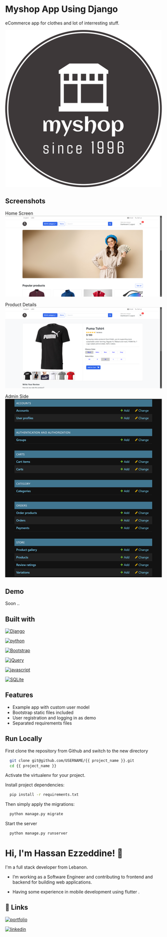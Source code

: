 
# Myshop App Using Django

eCommerce app for clothes and lot of interresting stuff.


![Logo](https://github.com/hassan-ezzeddine96/shop/blob/master/static/images/logo.png?raw=true)


## Screenshots

Home Screen
![Home](https://github.com/hassan-ezzeddine96/shop/blob/master/static/images/screen_shots/home.png?raw=true)

Product Details
![Product](https://github.com/hassan-ezzeddine96/shop/blob/master/static/images/screen_shots/product.png?raw=true)

Admin Side
![Admin](https://github.com/hassan-ezzeddine96/shop/blob/master/static/images/screen_shots/admin-side.png?raw=true)


## Demo

Soon ..


## Built with

[![Django](https://img.shields.io/badge/Django-092E20?style=for-the-badge&logo=django&logoColor=green)](https://www.djangoproject.com/)

[![python](https://img.shields.io/badge/python-3670A0?style=for-the-badge&logo=python&logoColor=ffdd54)](https://www.python.org/)

[![Bootstrap](https://img.shields.io/badge/Bootstrap-563D7C?style=for-the-badge&logo=bootstrap&logoColor=white)](https://getbootstrap.com/)

[![jQuery](https://img.shields.io/badge/jQuery-0769AD?style=for-the-badge&logo=jquery&logoColor=white)](https://jquery.com/)

[![javascript](https://shields.io/badge/JavaScript-F7DF1E?logo=JavaScript&logoColor=000&style=flat-square)](https://www.javascript.com/)

[![SQLite](https://img.shields.io/badge/SQLite-07405E?style=flat&compact=true&logo=sqlite&logoColor=white)](https://www.sqlite.org/)

## Features

- Example app with custom user model
- Bootstrap static files included
- User registration and logging in as demo
- Separated requirements files


## Run Locally

First clone the repository from Github and switch to the new directory

```bash
  git clone git@github.com/USERNAME/{{ project_name }}.git
  cd {{ project_name }}
```
Activate the virtualenv for your project.

Install project dependencies:

```bash
  pip install -r requirements.txt
```

Then simply apply the migrations:

```bash
  python manage.py migrate
```

Start the server

```bash
  python manage.py runserver
```


# Hi, I'm Hassan Ezzeddine! 👋



I'm a full stack developer from Lebanon.
- I’m working as a Software Engineer and contributing to frontend and backend for building web applications.

- Having some experience in mobile development using flutter .

 


## 🔗 Links
[![portfolio](https://img.shields.io/badge/my_portfolio-000?style=for-the-badge&logo=ko-fi&logoColor=white)](https://hassan-ezzeddine96.github.io/portfolio/)

[![linkedin](https://img.shields.io/badge/linkedin-0A66C2?style=for-the-badge&logo=linkedin&logoColor=white)](https://www.linkedin.com/in/hassan-ezzeddine-b01963171/)


